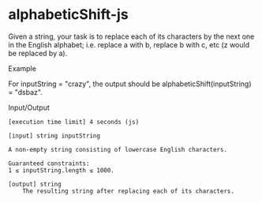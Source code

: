# alphabeticShift-js
Given a string, your task is to replace each of its characters by the next one in the English alphabet; i.e. replace a with b, replace b with c, etc (z would be replaced by a).

Example

For inputString = "crazy", the output should be alphabeticShift(inputString) = "dsbaz".

Input/Output

    [execution time limit] 4 seconds (js)

    [input] string inputString

    A non-empty string consisting of lowercase English characters.

    Guaranteed constraints:
    1 ≤ inputString.length ≤ 1000.

    [output] string
        The resulting string after replacing each of its characters.
